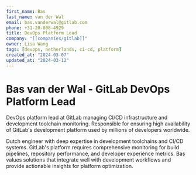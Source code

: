 ```yaml
---
first_name: Bas
last_name: van der Wal
email: bas.vanderwal@gitlab.com
phone: +31-20-808-4929
title: DevOps Platform Lead
company: "[[companies/gitlab]]"
owner: Lisa Wang
tags: [devops, netherlands, ci-cd, platform]
created_at: "2024-03-07"
updated_at: "2024-03-12"
---
```


# Bas van der Wal - GitLab DevOps Platform Lead

DevOps platform lead at GitLab managing CI/CD infrastructure and development toolchain monitoring. Responsible for ensuring high availability of GitLab's development platform used by millions of developers worldwide.

Dutch engineer with deep expertise in development toolchains and CI/CD systems. GitLab's platform requires comprehensive monitoring for build pipelines, repository performance, and developer experience metrics. Bas values solutions that integrate well with development workflows and provide actionable insights for platform optimization.